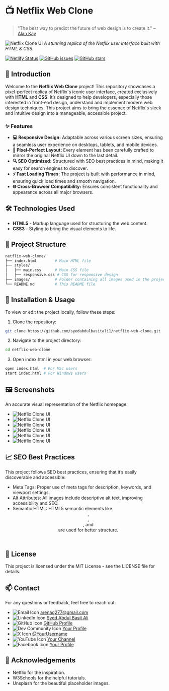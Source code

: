 # 📺 Netflix Web Clone

> "The best way to predict the future of web design is to create it." – [Alan Kay](https://en.wikipedia.org/wiki/Alan_Kay)

![Netflix Clone UI](/netflix-preview-images/1.PNG)
*A stunning replica of the Netflix user interface built with HTML & CSS.*

[![Netlify Status](https://api.netlify.com/api/v1/badges/your-badge-id/deploy-status)](https://app.netlify.com/sites/netflix-web-clone/deploys)
[![GitHub issues](https://img.shields.io/github/issues/syedabdulbasitali1/netflix-web-clone)](https://github.com/syedabdulbasitali1/netflix-web-clone/issues)
[![GitHub stars](https://img.shields.io/github/stars/syedabdulbasitali1/netflix-web-clone)](https://github.com/syedabdulbasitali1/netflix-web-clone/stargazers)

## 🌟 Introduction

Welcome to the **Netflix Web Clone** project! This repository showcases a pixel-perfect replica of Netflix's iconic user interface, created exclusively with **HTML** and **CSS**. It’s designed to help developers, especially those interested in front-end design, understand and implement modern web design techniques. This project aims to bring the essence of Netflix's sleek and intuitive design into a manageable, accessible project.

### ✨ Features

- **💻 Responsive Design:** Adaptable across various screen sizes, ensuring a seamless user experience on desktops, tablets, and mobile devices.
- **🎨 Pixel-Perfect Layout:** Every element has been carefully crafted to mirror the original Netflix UI down to the last detail.
- **🔍 SEO Optimized:** Structured with SEO best practices in mind, making it easy for search engines to discover.
- **⚡ Fast Loading Times:** The project is built with performance in mind, ensuring quick load times and smooth navigation.
- **🌐 Cross-Browser Compatibility:** Ensures consistent functionality and appearance across all major browsers.


## 🛠️ Technologies Used

- **HTML5** - Markup language used for structuring the web content.
- **CSS3** - Styling to bring the visual elements to life.

## 📂 Project Structure

```bash
netflix-web-clone/
├── index.html        # Main HTML file
├── styles/
│   ├── main.css      # Main CSS file
│   ├── responsive.css # CSS for responsive design
├── images/           # Folder containing all images used in the project
└── README.md         # This README file
```

## 🚧 Installation & Usage
To view or edit the project locally, follow these steps:

1. Clone the repository:
```bash
git clone https://github.com/syedabdulbasitali1/netflix-web-clone.git
```
2. Navigate to the project directory:
```bash
cd netflix-web-clone
```
3. Open index.html in your web browser:
```bash
open index.html  # For Mac users
start index.html # For Windows users
```
## 🖼️ Screenshots
An accurate visual representation of the Netflix homepage.
- ![Netflix Clone UI](/netflix-preview-images/1.PNG)
- ![Netflix Clone UI](/netflix-preview-images/1.PNG)
- ![Netflix Clone UI](/netflix-preview-images/1.PNG)
- ![Netflix Clone UI](/netflix-preview-images/1.PNG)
- ![Netflix Clone UI](/netflix-preview-images/1.PNG)
- ![Netflix Clone UI](/netflix-preview-images/1.PNG)

## 📈 SEO Best Practices
This project follows SEO best practices, ensuring that it’s easily discoverable and accessible:

- Meta Tags: Proper use of meta tags for description, keywords, and viewport settings.
- Alt Attributes: All images include descriptive alt text, improving accessibility and SEO.
- Semantic HTML: HTML5 semantic elements like <header>, <nav>, <main>, and <footer> are used for better structure.

## 📝 License
This project is licensed under the MIT License - see the LICENSE file for details.

## 📫 Contact
For any questions or feedback, feel free to reach out:
- ![Email Icon](https://img.shields.io/badge/Email-%23D14836?style=flat-square&logo=gmail&logoColor=white)    [arenag277@gmail.com](mailto:arenag277@gmail.com) 
- ![LinkedIn Icon](https://img.shields.io/badge/LinkedIn-%230A66C2?style=flat-square&logo=linkedin&logoColor=white) [Syed Abdul Basit Ali](https://www.linkedin.com/in/syedabdulbasitali1) 
- ![GitHub Icon](https://img.shields.io/badge/GitHub-%23121011?style=flat-square&logo=github&logoColor=white) [GitHub Profile](https://github.com/syedabdulbasitali1) 
- ![Dev Community Icon](https://img.shields.io/badge/DevCommunity-%230A0A0A?style=flat-square&logo=dev&logoColor=white) [Your Profile](https://dev.to/syedabdulbasitali) 
- ![X Icon](https://img.shields.io/badge/X-%231DA1F2?style=flat-square&logo=twitter&logoColor=white) [@YourUsername](https://x.com/syedabdulbasitali) 
- ![YouTube Icon](https://img.shields.io/badge/YouTube-%23FF0000?style=flat-square&logo=youtube&logoColor=white) [Your Channel](https://www.youtube.com/channel/yourchannelid) 
- ![Facebook Icon](https://img.shields.io/badge/Facebook-%231877F2?style=flat-square&logo=facebook&logoColor=white) [Your Profile](https://www.facebook.com/syedabdulbasitali) 

## 🎉 Acknowledgements
- Netflix for the inspiration.
- W3Schools for the helpful tutorials.
- Unsplash for the beautiful placeholder images.
